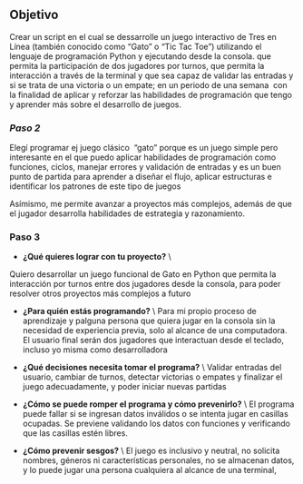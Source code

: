 ## Objetivo

Crear un script en el cual se dessarrolle un juego interactivo de Tres en Línea (también conocido como “Gato” o “Tic Tac Toe”) utilizando el lenguaje de programación Python y ejecutando desde la consola. que permita la participación de dos jugadores por turnos, que permita la interacción a través de la terminal y que sea capaz de validar las entradas y si se trata de una victoria o un empate; en un periodo de una semana  con la finalidad de aplicar y reforzar las habilidades de programación que tengo y aprender más sobre el desarrollo de juegos.

### *Paso 2*
Elegí programar ej juego clásico  “gato” porque es un juego simple pero interesante en el que puedo aplicar habilidades de programación como funciones, ciclos, manejar errores y validación de entradas y es un buen punto de partida para aprender a diseñar el flujo, aplicar estructuras e identificar los patrones de este tipo de juegos 

Asímismo, me permite avanzar a proyectos más complejos, además de que el jugador desarrolla habilidades de estrategia y razonamiento.

 

### Paso 3

  - **¿Qué quieres lograr con tu proyecto?** \\

  Quiero desarrollar un juego funcional de Gato en Python que permita la interacción por turnos entre dos jugadores  desde la consola, para poder resolver otros proyectos más complejos a futuro 

  - **¿Para quién estás programando?** \\ 
  Para mi propio proceso de aprendizaje y palguna persona que quiera jugar en la consola sin la necesidad de experiencia previa, solo al alcance de una computadora. El usuario final serán dos jugadores que interactuan desde el teclado, incluso yo misma como desarrolladora

  - **¿Qué decisiones necesita tomar el programa?** \\ 
  Validar entradas del usuario, cambiar de turnos, detectar victorias o empates y finalizar el juego adecuadamente, y poder iniciar nuevas partidas

  - **¿Cómo se puede romper el programa y cómo prevenirlo?** \\ 
  El programa puede fallar si se ingresan datos inválidos o se intenta jugar en casillas ocupadas. Se previene validando los datos con funciones y verificando que las casillas estén libres.

  - **¿Cómo prevenir sesgos?** \\ 
  El juego es inclusivo y neutral, no solicita nombres, géneros ni características personales, no se almacenan datos, y lo puede jugar una persona cualquiera al alcance de una terminal,